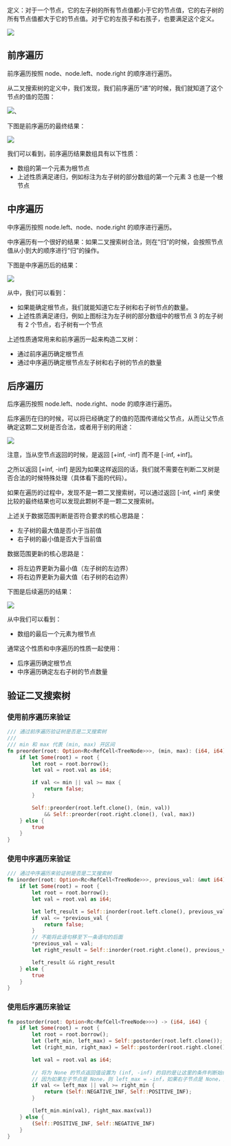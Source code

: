 定义：对于一个节点，它的左子树的所有节点值都小于它的节点值，它的右子树的所有节点值都大于它的节点值。对于它的左孩子和右孩子，也要满足这个定义。

![](../../../../images/2024/1732956591318-ac482eab-e283-4434-994c-66bef0b57ade.png)

## 前序遍历
前序遍历按照 node、node.left、node.right 的顺序进行遍历。

从二叉搜索树的定义中，我们发现，我们前序遍历“递”的时候，我们就知道了这个节点的值的范围：

![](../../../../images/2024/1732956898440-a84a7846-2ad0-47c7-b9dc-85a62aa42786.png)、

下图是前序遍历的最终结果：

![](../../../../images/2024/1733038943755-a59f73be-7b58-47fb-9df6-2f34dfbe1e22.png)

我们可以看到，前序遍历结果数组具有以下性质：

+ 数组的第一个元素为根节点
+ 上述性质满足递归，例如标注为左子树的部分数组的第一个元素 3 也是一个根节点

## 中序遍历
中序遍历按照 node.left、node、node.right 的顺序进行遍历。

中序遍历有一个很好的结果：如果二叉搜索树合法，则在“归”的时候，会按照节点值从小到大的顺序进行“归”的操作。

下图是中序遍历后的结果：

![](../../../../images/2024/1733039155441-42318284-2eb9-4d73-badd-4080381b96ea.png)

从中，我们可以看到：

+ 如果能确定根节点，我们就能知道它左子树和右子树节点的数量。
+ 上述性质满足递归，例如上图标注为左子树的部分数组中的根节点 3 的左子树有 2 个节点，右子树有一个节点

上述性质通常用来和前序遍历一起来构造二叉树：

+ 通过前序遍历确定根节点
+ 通过中序遍历确定根节点左子树和右子树的节点的数量

## 后序遍历
后序遍历按照 node.left、node.right、node 的顺序进行遍历。

后序遍历在归的时候，可以将已经确定了的值的范围传递给父节点，从而让父节点确定这颗二叉树是否合法，或者用于别的用途：

![](../../../../images/2024/1732964407449-871aae96-6cb8-44b1-b564-5d2ff1dea320.png)

注意，当从空节点返回的时候，是返回 [+inf, -inf] 而不是 [-inf, +inf]。

之所以返回 [+inf, -inf] 是因为如果这样返回的话，我们就不需要在判断二叉树是否合法的时候特殊处理（具体看下面的代码）。

如果在遍历的过程中，发现不是一颗二叉搜索树，可以通过返回 [-inf, +inf] 来使比较的最终结果也可以发现此颗树不是一颗二叉搜索树。

上述关于数据范围判断是否符合要求的核心思路是：

+ 左子树的最大值是否小于当前值
+ 右子树的最小值是否大于当前值

数据范围更新的核心思路是：

+ 将左边界更新为最小值（左子树的左边界）
+ 将右边界更新为最大值（右子树的右边界）

下图是后续遍历的结果：

![](../../../../images/2024/1733039549753-5ab75a0b-3e77-49d7-8bb7-3565f34440f5.png)

从中我们可以看到：

+ 数组的最后一个元素为根节点

通常这个性质和中序遍历的性质一起使用：

+ 后序遍历确定根节点
+ 中序遍历确定左右子树的节点数量

## 验证二叉搜索树
### 使用前序遍历来验证
```rust
/// 通过前序遍历验证树是否是二叉搜索树
///
/// min 和 max 代表 (min, max) 开区间
fn preorder(root: Option<Rc<RefCell<TreeNode>>>, (min, max): (i64, i64)) -> bool {
    if let Some(root) = root {
        let root = root.borrow();
        let val = root.val as i64;

        if val <= min || val >= max {
            return false;
        }

        Self::preorder(root.left.clone(), (min, val))
            && Self::preorder(root.right.clone(), (val, max))
    } else {
        true
    }
}
```

### 使用中序遍历来验证
```rust
/// 通过中序遍历来验证树是否是二叉搜索树
fn inorder(root: Option<Rc<RefCell<TreeNode>>>, previous_val: &mut i64) -> bool {
    if let Some(root) = root {
        let root = root.borrow();
        let val = root.val as i64;

        let left_result = Self::inorder(root.left.clone(), previous_val);
        if val <= *previous_val {
            return false;
        }
        // 不能将此语句移至下一条语句的后面
        *previous_val = val;
        let right_result = Self::inorder(root.right.clone(), previous_val);

        left_result && right_result
    } else {
        true
    }
}
```



### 使用后序遍历来验证
```rust
fn postorder(root: Option<Rc<RefCell<TreeNode>>>) -> (i64, i64) {
    if let Some(root) = root {
        let root = root.borrow();
        let (left_min, left_max) = Self::postorder(root.left.clone());
        let (right_min, right_max) = Self::postorder(root.right.clone());

        let val = root.val as i64;
        
        // 将为 None 的节点返回值设置为 (inf, -inf) 的目的是让这里的条件判断始终为 false
        // 因为如果左子节点是 None，则 left_max = -inf，如果右子节点是 None，则 right_min = inf
        if val <= left_max || val >= right_min {
            return (Self::NEGATIVE_INF, Self::POSITIVE_INF);
        }

        (left_min.min(val), right_max.max(val))
    } else {
        (Self::POSITIVE_INF, Self::NEGATIVE_INF)
    }
}
```

